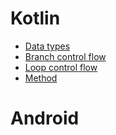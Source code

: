 # Kotlin

- [Data types](DataTypes.md)
- [Branch control flow](Branch-Control-Flow.md)
- [Loop control flow](Loop-Control-Flow.md)
- [Method](Method.md)

# Android